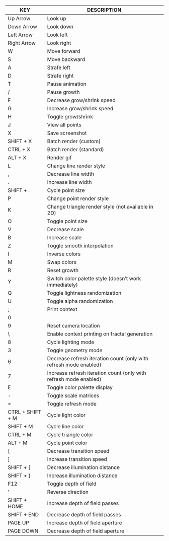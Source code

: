 | KEY | DESCRIPTION                                                       |
|----------|-------------------------------------------------------------------|
| Up Arrow | Look up                                                           |
|Down Arrow	| Look down                                                         |
|Left Arrow	| Look left                                                         |
|Right Arrow	| Look right                                                        |
|W	| Move forward                                                      |
|S	| Move backward                                                     |
|A	| Strafe left                                                       |
|D	| Strafe right                                                      |
|T	| Pause animation                                                   |
|/	| Pause growth                                                      |
|F	| Decrease grow/shrink speed                                        |
|G	| Increase grow/shrink speed                                        |
|H	| Toggle grow/shrink                                                |
|J	| View all points                                                   |
|X	| Save screenshot                                                   |
|SHIFT + X	| Batch render (custom)                                             |
|CTRL + X	| Batch render (standard)                                           |
|ALT + X	| Render gif                                                        |
|L	| Change line render style                                          |
|,	| Decrease line width                                               |
|.	| Increase line width                                               |
|SHIFT + .	| Cycle point size                                                  |
|P	| Change point render style                                         |
|K	| Change triangle render style (not available in 2D)                |
|O	| Toggle point size                                                 |
|V	| Decrease scale                                                    |
|B	| Increase scale                                                    |
|Z	| Toggle smooth interpolation                                       |
|I	| Inverse colors                                                    |
|M	| Swap colors                                                       |
|R	| Reset growth                                                      |
|Y	| Switch color palette style (doesn’t work immediately)             |
|Q	| Toggle lightness randomization                                    |
|U	| Toggle alpha randomization                                        |
|;	| Print context                                                     |
|0|
|9	| Reset camera location                                             |
|\	| Enable context printing on fractal generation                     |
|8	| Cycle lighting mode                                               |
|3	| Toggle geometry mode                                              |
|6	| Decrease refresh iteration count (only with refresh mode enabled) |
|7	| Increase refresh iteration count (only with refresh mode enabled) |
|E	| Toggle color palette display                                      |
|-	| Toggle scale matrices                                             |
|=	| Toggle refresh mode                                               |
|CTRL + SHIFT + M	| Cycle light color                                                 |
|SHIFT + M	| Cycle line color                                                  |
|CTRL + M	| Cycle triangle color                                              |
|ALT + M	| Cycle point color                                                 |
|[	| Decrease transition speed                                         |
|]	| Increase transition speed                                         |
|SHIFT + [	| Decrease illumination distance                                    |
|SHIFT + ]	| Increase illumination distance                                    |
|F12	| Toggle depth of field                                             |
|'	| Reverse direction                                                 |
|SHIFT + HOME	| Increase depth of field passes                                    |
|SHIFT + END	| Decrease depth of field passes                                    |
|PAGE UP	| Increase depth of field aperture                                  |
|PAGE DOWN	| Decrease depth of field aperture                                  |